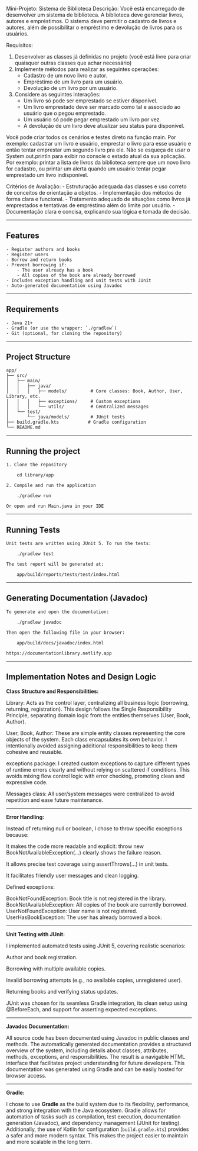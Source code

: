 Mini-Projeto: Sistema de Biblioteca
Descrição: 
Você está encarregado de desenvolver um sistema de biblioteca.
A biblioteca deve gerenciar livros, autores e empréstimos.
O sistema deve permitir o cadastro de livros e autores, além de possibilitar o empréstimo e devolução de livros para os usuários.


Requisitos:

1. Desenvolver as classes já definidas no projeto (você está livre para criar quaisquer outras classes que achar necessário)
2. Implemente métodos para realizar as seguintes operações:
	- Cadastro de um novo livro e autor.
	- Empréstimo de um livro para um usuário.
	- Devolução de um livro por um usuário.
3. Considere as seguintes interações:
	- Um livro só pode ser emprestado se estiver disponível.
	- Um livro emprestado deve ser marcado como tal e associado ao usuário que o pegou emprestado.
	- Um usuário só pode pegar emprestado um livro por vez.
	- A devolução de um livro deve atualizar seu status para disponível.

Você pode criar todos os cenários e testes direto na função main. Por exemplo: cadastrar um livro e usuário, emprestar o
livro para esse usuário e então tentar emprestar um segundo livro pra ele.
Não se esqueça de usar o System.out.println para exibir no console o estado atual da sua aplicação.
Por exemplo: printar a lista de livros da biblioteca sempre que um novo livro for cadastro, ou printar um alerta quando
um usuário tentar pegar emprestado um livro indisponível.

Critérios de Avaliação:
	- Estruturação adequada das classes e uso correto de conceitos de orientação a objetos.
	- Implementação dos métodos de forma clara e funcional.
	- Tratamento adequado de situações como livros já emprestados e tentativas de empréstimo além do limite por usuário.
	- Documentação clara e concisa, explicando sua lógica e tomada de decisão.

---

## Features

	- Register authors and books
	- Register users
	- Borrow and return books
	- Prevent borrowing if:
		- The user already has a book
		- All copies of the book are already borrowed
	- Includes exception handling and unit tests with JUnit
	- Auto-generated documentation using Javadoc

---

## Requirements

	- Java 21+
	- Gradle (or use the wrapper: `./gradlew`)
	- Git (optional, for cloning the repository)

---

## Project Structure

	app/
	├── src/
	│   ├── main/
	│   │   ├── java/
	│   │   │   ├── models/         # Core classes: Book, Author, User, Library, etc.
	│   │   │   ├── exceptions/     # Custom exceptions
	│   │   │   └── utils/          # Centralized messages
	│   └── test/
	│       └── java/models/        # JUnit tests
	├── build.gradle.kts           # Gradle configuration
	└── README.md

---

## Running the project

	1. Clone the repository
	
		cd library/app

	2. Compile and run the application

		./gradlew run

	Or open and run Main.java in your IDE

---

## Running Tests

	Unit tests are written using JUnit 5. To run the tests:

		./gradlew test

	The test report will be generated at:

		app/build/reports/tests/test/index.html

---

##  Generating Documentation (Javadoc)

	To generate and open the documentation:

		./gradlew javadoc

	Then open the following file in your browser:

		app/build/docs/javadoc/index.html

	https://documentationlibrary.netlify.app

---

## Implementation Notes and Design Logic

__Class Structure and Responsibilities:__

Library: Acts as the control layer, centralizing all business logic (borrowing, returning, registration). This design 
follows the Single Responsibility Principle, separating domain logic from the entities themselves (User, Book, Author).

User, Book, Author: These are simple entity classes representing the core objects of the system. Each class encapsulates 
its own behavior. I intentionally avoided assigning additional responsibilities to keep them cohesive and reusable.

exceptions package: I created custom exceptions to capture different types of runtime errors clearly and without relying on 
scattered if conditions. This avoids mixing flow control logic with error checking, promoting clean and expressive code.

Messages class: All user/system messages were centralized to avoid repetition and ease future maintenance.

---

__Error Handling:__

Instead of returning null or boolean, I chose to throw specific exceptions because:

It makes the code more readable and explicit: throw new BookNotAvailableException(...) clearly shows the failure reason.

It allows precise test coverage using assertThrows(...) in unit tests.

It facilitates friendly user messages and clean logging.

Defined exceptions:

BookNotFoundException: Book title is not registered in the library.
BookNotAvailableException: All copies of the book are currently borrowed.
UserNotFoundException: User name is not registered.
UserHasBookException: The user has already borrowed a book.

---

__Unit Testing with JUnit:__

I implemented automated tests using JUnit 5, covering realistic scenarios:

Author and book registration.

Borrowing with multiple available copies.

Invalid borrowing attempts (e.g., no available copies, unregistered user).

Returning books and verifying status updates.

JUnit was chosen for its seamless Gradle integration, its clean setup using @BeforeEach, and support for asserting expected exceptions.

---

__Javadoc Documentation:__

All source code has been documented using Javadoc in public classes and methods. The automatically generated documentation provides a 
structured overview of the system, including details about classes, attributes, methods, exceptions, and responsibilities.
The result is a navigable HTML interface that facilitates project understanding for future developers. This documentation was generated 
using Gradle and can be easily hosted for browser access.

---

__Gradle:__

I chose to use **Gradle** as the build system due to its flexibility, performance, and strong integration with the Java ecosystem. Gradle allows 
for automation of tasks such as compilation, test execution, documentation generation (Javadoc), and dependency management (JUnit for testing). Additionally, 
the use of Kotlin for configuration (`build.gradle.kts`) provides a safer and more modern syntax. This makes the project easier to maintain and more scalable in the long term.
